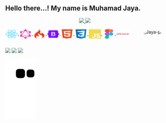 ## Hello there...! My name is Muhamad Jaya.
<div align="center">
  <a href="https://github.com/muhamadjaya">
  <img height="180em" src="https://github-readme-stats.vercel.app/api?username=muhamadjaya&show_icons=true&theme=midnight-purple&include_all_commits=true&count_private=true"/>
  <img height="180em" src="https://github-readme-stats.vercel.app/api/top-langs/?username=muhamadjaya&layout=compact&langs_count=6&theme=midnight-purple"/>
</div>
<div style="display: inline_block"><br>  
  <img align="center" alt="Jaya-React" height="30" width="40" src="https://raw.githubusercontent.com/devicons/devicon/master/icons/react/react-original.svg">
  <img align="center" alt="Jaya-Graphql" height="30" width="40" src="https://raw.githubusercontent.com/devicons/devicon/master/icons/graphql/graphql-plain.svg">
  <img align="center" alt="Jaya-CI" height="30" width="40" src="https://raw.githubusercontent.com/devicons/devicon/master/icons/codeigniter/codeigniter-plain.svg">
  <img align="center" alt="Jaya-Bootstrap" height="30" width="40" src="https://raw.githubusercontent.com/devicons/devicon/master/icons/bootstrap/bootstrap-original.svg">
  <img align="center" alt="Jaya-HTML" height="30" width="40" src="https://raw.githubusercontent.com/devicons/devicon/master/icons/html5/html5-original.svg">
  <img align="center" alt="Jaya-CSS" height="30" width="40" src="https://raw.githubusercontent.com/devicons/devicon/master/icons/css3/css3-original.svg">
  <img align="center" alt="Jaya-Js" height="30" width="40" src="https://raw.githubusercontent.com/devicons/devicon/master/icons/javascript/javascript-plain.svg">
  <img align="center" alt="Jaya-Figma" height="30" width="40" src="https://raw.githubusercontent.com/devicons/devicon/master/icons/figma/figma-original.svg">
  <img align="center" alt="Jaya-Oracle" height="30" width="40" src="https://raw.githubusercontent.com/devicons/devicon/master/icons/oracle/oracle-original.svg">
  <img align="right" src="https://images5.alphacoders.com/112/1123078.jpg" alt="Jaya-pic" height="150" style="border-radius: 50px;" >
</div>
  
  ##
 
<div> 
  <a href="https://instagram.com/muhamadjayaa" target="_blank"><img src="https://img.shields.io/badge/-Instagram-%23E4405F?style=for-the-badge&logo=instagram&logoColor=white" target="_blank"></a>
  <a href="https://discord.com/users/572643512093507617" target="_blank"><img src="https://img.shields.io/badge/Discord-7289DA?style=for-the-badge&logo=discord&logoColor=white" target="_blank"></a> 
  <a href="https://www.linkedin.com/in/muhamadjaya" target="_blank"><img src="https://img.shields.io/badge/-LinkedIn-%230077B5?style=for-the-badge&logo=linkedin&logoColor=white" target="_blank"></a> 
 
  ![Snake animation](https://github.com/muhamadjaya/muhamadjaya/blob/output/github-contribution-grid-snake.svg)
 
</div>
